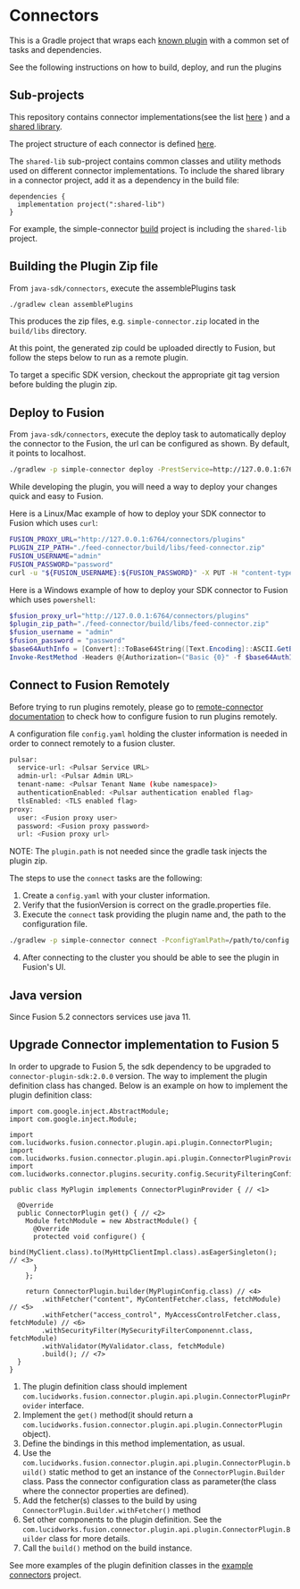 # Connectors

This is a Gradle project that wraps each [known plugin](settings.gradle) with a common set of tasks
and dependencies.

See the following instructions on how to build, deploy, and run the plugins

## Sub-projects

This repository contains connector implementations(see the list [here](settings.gradle) ) and a [shared library](shared-lib).

The project structure of each connector is defined [here](../README.asciidoc#project-layout).

The `shared-lib` sub-project contains common classes and utility methods used on different connector implementations.
To include the shared library in a connector project, add it as a dependency in the build file:

```
dependencies {
  implementation project(":shared-lib")
}
```
 For example, the simple-connector [build](simple-connector/build.gradle) project is including the `shared-lib` project.

## Building the Plugin Zip file

From `java-sdk/connectors`, execute the assemblePlugins task
```bash
./gradlew clean assemblePlugins
```

This produces the zip files, e.g. `simple-connector.zip` located in the `build/libs` directory.

At this point, the generated zip could be uploaded directly to Fusion, but follow the steps below to run as a remote plugin.

To target a specific SDK version, checkout the appropriate git tag version before bulding the plugin zip. 

## Deploy to Fusion

From `java-sdk/connectors`, execute the deploy task to automatically deploy the connector to the Fusion, the url can be configured as shown. By default, it points to localhost.
```bash
./gradlew -p simple-connector deploy -PrestService=http://127.0.0.1:6764/connectors -PuserPass=<user>:<password>
```

While developing the plugin, you will need a way to deploy your changes quick and easy to Fusion.

Here is a Linux/Mac example of how to deploy your SDK connector to Fusion which uses `curl`:

```bash
FUSION_PROXY_URL="http://127.0.0.1:6764/connectors/plugins"
PLUGIN_ZIP_PATH="./feed-connector/build/libs/feed-connector.zip"
FUSION_USERNAME="admin"
FUSION_PASSWORD="password"
curl -u "${FUSION_USERNAME}:${FUSION_PASSWORD}" -X PUT -H "content-type:application/zip" "${FUSION_PROXY_URL}" --data-binary "@${PLUGIN_ZIP_PATH}"
```

Here is a Windows example of how to deploy your SDK connector to Fusion which uses `powershell`:

```powershell
$fusion_proxy_url="http://127.0.0.1:6764/connectors/plugins"
$plugin_zip_path="./feed-connector/build/libs/feed-connector.zip"
$fusion_username = "admin"
$fusion_password = "password"
$base64AuthInfo = [Convert]::ToBase64String([Text.Encoding]::ASCII.GetBytes(("{0}:{1}" -f $fusion_username,$fusion_password)))
Invoke-RestMethod -Headers @{Authorization=("Basic {0}" -f $base64AuthInfo)} -Method PUT -ContentType "application/zip" "${FUSION_PROXY_URL}" -InFile "${PLUGIN_ZIP_PATH}"
```

## Connect to Fusion Remotely

Before trying to run plugins remotely, please go to [remote-connector documentation](https://doc.lucidworks.com/how-to/8869/use-a-remote-connector-with-pulsar-proxy) to check how to configure fusion to run plugins remotely.

A configuration file `config.yaml` holding the cluster information is needed in order to connect remotely to a fusion cluster.

```bash
pulsar:
  service-url: <Pulsar Service URL>
  admin-url: <Pulsar Admin URL>
  tenant-name: <Pulsar Tenant Name (kube namespace)>
  authenticationEnabled: <Pulsar authentication enabled flag>
  tlsEnabled: <TLS enabled flag>
proxy:
  user: <Fusion proxy user>
  password: <Fusion proxy password>
  url: <Fusion proxy url>
```
NOTE: The `plugin.path` is not needed since the gradle task injects the plugin zip.

The steps to use the `connect` tasks are the following:
1. Create a `config.yaml` with your cluster information.
2. Verify that the fusionVersion is correct on the gradle.properties file.
3. Execute the `connect` task providing the plugin name and, the path to the configuration file.
```bash
./gradlew -p simple-connector connect -PconfigYamlPath=/path/to/config.yaml
```
4. After connecting to the cluster you should be able to see the plugin in Fusion's UI.

## Java version

Since Fusion 5.2 connectors services use java 11.

## Upgrade Connector implementation to Fusion 5

In order to upgrade to Fusion 5, the sdk dependency to be upgraded to `connector-plugin-sdk:2.0.0` version. The way to implement the plugin definition class has changed.
Below is an example on how to implement the plugin definition class:


```
import com.google.inject.AbstractModule;
import com.google.inject.Module;

import com.lucidworks.fusion.connector.plugin.api.plugin.ConnectorPlugin;
import com.lucidworks.fusion.connector.plugin.api.plugin.ConnectorPluginProvider;
import com.lucidworks.connector.plugins.security.config.SecurityFilteringConfig;

public class MyPlugin implements ConnectorPluginProvider { // <1>

  @Override
  public ConnectorPlugin get() { // <2>
    Module fetchModule = new AbstractModule() {
      @Override
      protected void configure() {
        bind(MyClient.class).to(MyHttpClientImpl.class).asEagerSingleton();  // <3>
      }
    };

    return ConnectorPlugin.builder(MyPluginConfig.class) // <4>
        .withFetcher("content", MyContentFetcher.class, fetchModule) // <5>
        .withFetcher("access_control", MyAccessControlFetcher.class, fetchModule) // <6>
        .withSecurityFilter(MySecurityFilterComponennt.class, fetchModule)
        .withValidator(MyValidator.class, fetchModule)
        .build(); // <7>
  }
}
```
1. The plugin definition class should implement `com.lucidworks.fusion.connector.plugin.api.plugin.ConnectorPluginProvider` interface.
2. Implement the `get()` method(it should return a `com.lucidworks.fusion.connector.plugin.api.plugin.ConnectorPlugin` object).
3. Define the bindings in this method implementation, as usual.
4. Use the `com.lucidworks.fusion.connector.plugin.api.plugin.ConnectorPlugin.build()` static method to get an instance of the `ConnectorPlugin.Builder` class. Pass the connector configuration class as parameter(the class where the connector properties are defined).
5. Add the fetcher(s) classes to the build by using `ConnectorPlugin.Builder.withFetcher()` method
6. Set other components to the plugin definition. See the `com.lucidworks.fusion.connector.plugin.api.plugin.ConnectorPlugin.Builder` class for more details.
7. Call the `build()` method on the build instance.

See more examples of the plugin definition classes in the [example connectors](https://github.com/lucidworks/connectors-sdk-resources/tree/master/java-sdk/connectors) project.
